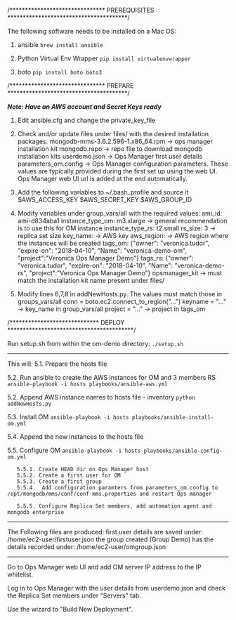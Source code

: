 /******************************* PREREQUISITES ***************************************/

The following software needs to be installed on a Mac OS:
1. ansible
`brew install ansible`

2. Python Virtual Env Wrapper
`pip install virtualenvwrapper`

3. boto
`pip install boto boto3`

/******************************* PREPARE ***************************************/

 ***Note: Have an AWS account and Secret Keys ready***

1. Edit ansible.cfg and change the private_key_file

2. Check and/or update files under files/ with the desired installation packages.
mongodb-mms-3.6.2.596-1.x86_64.rpm  -> ops manager installation kit
mongodb.repo                        -> repo file to download mongodb installation kits
userdemo.json                       -> Ops Manager first user details
parameters_om.config                -> Ops Manager configuration parameters. These values are typically provided during the first set up using the web UI.
Ops Manager web UI url is added at the end automatically.

3. Add the following variables to ~/.bash_profile and source it
$AWS_ACCESS_KEY
$AWS_SECRET_KEY
$AWS_GROUP_ID

4. Modify variables under group_vars/all with the required values:
ami_id: ami-d834aba1
instance_type_om: m3.xlarge  -> general recommendation is to use this for OM instance
instance_type_rs: t2.small
rs_size: 3            -> replica set size
key_name:             -> AWS key
aws_region:           -> AWS region where the instances will be created
tags_om: {"owner": "veronica.tudor", "expire-on": "2018-04-10", "Name": "veronica-demo-om", "project":"Veronica Ops Manager Demo"}
tags_rs: {"owner": "veronica.tudor", "expire-on": "2018-04-10", "Name": "veronica-demo-rs", "project":"Veronica Ops Manager Demo"}
opsmanager_kit        -> must match the installation kit name present under files/


5. Modify lines 6,7,8 in addNewHosts.py. The values must match those in groups_vars/all
conn = boto.ec2.connect_to_region("...")
keyname = "..."   -> key_name in group_vars/all
project = "..."   -> project in tags_om


/***************************** DEPLOY *****************************************/

Run setup.sh from within the om-demo directory:
`./setup.sh`

--------------
This will:
  5.1. Prepare the hosts file

  5.2. Run ansible to create the AWS instances for OM and 3 members RS
      `ansible-playbook -i hosts playbooks/ansible-aws.yml`

  5.2. Append AWS instance names to hosts file - inventory
       `python addNewHosts.py`

  5.3. Install OM
       `ansible-playbook -i hosts playbooks/ansible-install-om.yml`

  5.4. Append the new instances to the hosts file

  5.5. Configure OM
       `ansible-playbook -i hosts playbooks/ansible-config-om.yml`

       5.5.1. Create HEAD dir on Ops Manager host
       5.5.2. Create a first user for OM
       5.5.3. Create a first group
       5.5.4.  Add configuration paramters from parameters_om.config to /opt/mongodb/mms/conf/conf-mms.properties and restart Ops manager

       5.5.5. Configure Replica Set members, add automation agent and mongodb enterprise

-----------------------
The Following files are produced:
first user details are saved under: /home/ec2-user/firstuser.json
the group created (Group Demo) has the details recorded under: /home/ec2-user/omgroup.json

------------------------

Go to Ops Manager web UI and add OM server IP address to the IP whitelist.

Log in to Ops Manager with the user details from userdemo.json and check the Replica Set members under "Servers" tab.

Use the wizard to "Build New Deployment".
